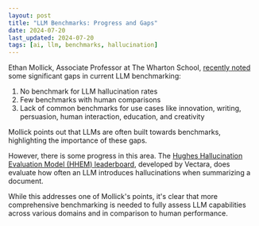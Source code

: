 ```yaml
---
layout: post
title: "LLM Benchmarks: Progress and Gaps"
date: 2024-07-20
last_updated: 2024-07-20
tags: [ai, llm, benchmarks, hallucination]
---
```


Ethan Mollick, Associate Professor at The Wharton School, [recently noted](https://twitter.com/emollick/status/1682024512983298048) some significant gaps in current LLM benchmarking:

1. No benchmark for LLM hallucination rates
2. Few benchmarks with human comparisons
3. Lack of common benchmarks for use cases like innovation, writing, persuasion, human interaction, education, and creativity

Mollick points out that LLMs are often built towards benchmarks, highlighting the importance of these gaps.

However, there is some progress in this area. The [Hughes Hallucination Evaluation Model (HHEM) leaderboard](https://huggingface.co/spaces/vectara/leaderboard), developed by Vectara, does evaluate how often an LLM introduces hallucinations when summarizing a document.

While this addresses one of Mollick's points, it's clear that more comprehensive benchmarking is needed to fully assess LLM capabilities across various domains and in comparison to human performance.